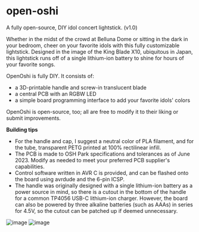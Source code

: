 # open-oshi
A fully open-source, DIY idol concert lightstick. (v1.0)

Whether in the midst of the crowd at Belluna Dome or sitting in the dark in your bedroom, cheer on your favorite idols with this fully customizable lightstick. Designed in the image of the King Blade X10, ubiquitous in Japan, this lightstick runs off of a single lithium-ion battery to shine for hours of your favorite songs.

OpenOshi is fully DIY. It consists of:
- a 3D-printable handle and screw-in translucent blade
- a central PCB with an RGBW LED
- a simple board programming interface to add your favorite idols' colors

OpenOshi is open-source, too; all are free to modify it to their liking or submit improvements.

**Building tips**
- For the handle and cap, I suggest a neutral color of PLA filament, and for the tube, transparent PETG printed at 100% rectilinear infill.
- The PCB is made to OSH Park specifications and tolerances as of June 2023. Modify as needed to meet your preferred PCB supplier's capabilities.
- Control software written in AVR C is provided, and can be flashed onto the board using avrdude and the 6-pin ICSP.
- The handle was originally designed with a single lithium-ion battery as a power source in mind, so there is a cutout in the bottom of the handle for a common TP4056 USB-C lithium-ion charger. However, the board can also be powered by three alkaline batteries (such as AAAs) in series for 4.5V, so the cutout can be patched up if deemed unnecessary.

![image](https://github.com/seventhsu/open-oshi/assets/63973217/be688b74-c05e-496e-a8b8-6f73533c6004)
![image](https://github.com/seventhsu/open-oshi/assets/63973217/5dab5763-5ceb-48ac-a18f-744e79fa537c)
